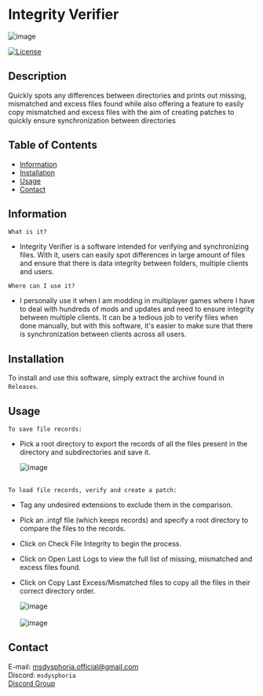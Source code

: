 # Integrity Verifier
![image](https://github.com/user-attachments/assets/d3631592-f7e8-465c-9e00-1575cbc53363)

[![License](https://img.shields.io/badge/license-Ms._Dysphoria-blue.svg)](LICENSE)

## Description

Quickly spots any differences between directories and prints out missing, mismatched and excess files found while also offering a feature to easily copy mismatched and excess files with the aim of creating patches to quickly ensure synchronization between directories<br />

## Table of Contents
- [Information](#information)
- [Installation](#installation)
- [Usage](#usage)
- [Contact](#contact)

## Information
`What is it?` <br />
- Integrity Verifier is a software intended for verifying and synchronizing files. With it, users can easily spot differences in large amount of files and ensure that there is data integrity between folders, multiple clients and users.
 
`Where can I use it?` <br />
- I personally use it when I am modding in multiplayer games where I have to deal with hundreds of mods and updates and need to ensure integrity between multiple clients. It can be a tedious job to verify files when done manually, but with this software, it's easier to make sure that there is synchronization between clients across all users.
   
## Installation

To install and use this software, simply extract the archive found in `Releases`.

## Usage
`To save file records:` <br />

- Pick a root directory to export the records of all the files present in the directory and subdirectories and save it.<br />

  ![image](https://github.com/user-attachments/assets/98f0e9af-43ae-436d-a4ac-78583aef458f)<br /><br />

`To load file records, verify and create a patch:` <br />

- Tag any undesired extensions to exclude them in the comparison.
- Pick an .intgf file (which keeps records) and specify a root directory to compare the files to the records.
- Click on Check File Integrity to begin the process.
- Click on Open Last Logs to view the full list of missing, mismatched and excess files found.
- Click on Copy Last Excess/Mismatched files to copy all the files in their correct directory order.<br />

  ![image](https://github.com/user-attachments/assets/712e23d7-1100-496d-a7a6-997d7559c6e7)<br /><br />
  ![image](https://github.com/user-attachments/assets/b51c5d76-d689-4cb0-b37a-1d3e60436be6)

## Contact
E-mail: msdysphoria.official@gmail.com<br />
Discord: `msdysphoria`<br />
[Discord Group](https://discord.gg/tG6krSHZbG)
